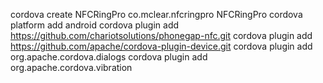 cordova create NFCRingPro co.mclear.nfcringpro NFCRingPro
cordova platform add android
cordova plugin add https://github.com/chariotsolutions/phonegap-nfc.git
cordova plugin add https://github.com/apache/cordova-plugin-device.git
cordova plugin add org.apache.cordova.dialogs
cordova plugin add org.apache.cordova.vibration
